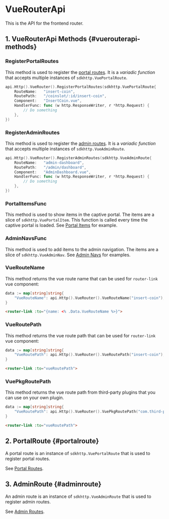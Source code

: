 # VueRouterApi

This is the API for the frontend router.

## 1. VueRouterApi Methods {#vuerouterapi-methods}

### RegisterPortalRoutes

This method is used to register the [portal routes](#portalroute). It is a *variadic function* that accepts multiple instances of `sdkhttp.VuePortalRoute`.

```go
api.Http().VueRouter().RegisterPortalRoutes(sdkhttp.VuePortalRoute{
    RouteName:   "insert-coin",
    RoutePath:   "/coinslot/:id/insert-coin",
    Component:   "InsertCoin.vue",
    HandlerFunc: func (w http.ResponseWriter, r *http.Request) {
        // Do something
    },
})
```

### RegisterAdminRoutes

This method is used to register the [admin routes](#adminroute). It is a *variadic function* that accepts multiple instances of `sdkhttp.VueAdminRoute`.

```go
api.Http().VueRouter().RegisterAdminRoutes(sdkhttp.VueAdminRoute{
    RouteName:   "admin-dashboard",
    RoutePath:   "/admin/dashboard",
    Component:   "AdminDashboard.vue",
    HandlerFunc: func (w http.ResponseWriter, r *http.Request) {
        // Do something
    },
})
```

### PortalItemsFunc

This method is used to show items in the captive portal.
The items are a slice of `sdkhttp.VuePortalItem`.
This function is called every time the captive portal is loaded.
See [Portal Items](../guides/portal-items.md) for example.

### AdminNavsFunc

This method is used to add items to the admin navigation.
The items are a slice of `sdkhttp.VueAdminNav`.
See [Admin Navs](../guides/admin-navs.md) for examples.

### VueRouteName

This method returns the vue route name that can be used for `router-link` vue component:

```go
data := map[string]string{
    "VueRouteName": api.Http().VueRouter().VueRouteName("insert-coin"),
}
```

```html
<router-link :to="{name: <% .Data.VueRouteName %>}">
```

### VueRoutePath

This method returns the vue route path that can be used for `router-link` vue component:

```go
data := map[string]string{
    "VueRoutePath": api.Http().VueRouter().VueRoutePath("insert-coin"),
}
```

```html
<router-link :to="vueRoutePath">
```

### VuePkgRoutePath

This method returns the vue route path from third-party plugins that you can use on your own plugin.

```go
data := map[string]string{
    "VueRoutePath": api.Http().VueRouter().VuePkgRoutePath("com.third-party.plugin", "third-party-route"),
}
```

```html
<router-link :to="vueRoutePath">
```

## 2. PortalRoute {#portalroute}

A portal route is an instance of `sdkhttp.VuePortalRoute` that is used to register portal routes.

See [Portal Routes](../guides/routes-and-links.md#portal-routes).

## 3. AdminRoute {#adminroute}

An admin route is an instance of `sdkhttp.VueAdminRoute` that is used to register admin routes.

See [Admin Routes](../guides/routes-and-links.md#admin-routes).
